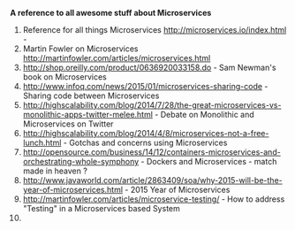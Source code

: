 **A reference to all awesome stuff about Microservices**

1. Reference for all things Microservices 
   http://microservices.io/index.html - 
2. Martin Fowler on Microservices
   http://martinfowler.com/articles/microservices.html
3. http://shop.oreilly.com/product/0636920033158.do - Sam Newman's book on Microservices
4. http://www.infoq.com/news/2015/01/microservices-sharing-code - Sharing code between Microservices
5. http://highscalability.com/blog/2014/7/28/the-great-microservices-vs-monolithic-apps-twitter-melee.html - Debate on Monolithic and Microservices on Twitter
6. http://highscalability.com/blog/2014/4/8/microservices-not-a-free-lunch.html - Gotchas and concerns using Microservices
7. http://opensource.com/business/14/12/containers-microservices-and-orchestrating-whole-symphony - Dockers and Microservices - match made in heaven ?
8. http://www.javaworld.com/article/2863409/soa/why-2015-will-be-the-year-of-microservices.html - 2015 Year of Microservices
9. http://martinfowler.com/articles/microservice-testing/ - How to address "Testing" in a Microservices based System
10. 
